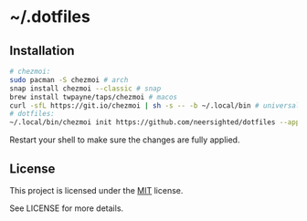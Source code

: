# ~/.dotfiles

## Installation

```sh
# chezmoi:
sudo pacman -S chezmoi # arch
snap install chezmoi --classic # snap
brew install twpayne/taps/chezmoi # macos
curl -sfL https://git.io/chezmoi | sh -s -- -b ~/.local/bin # universal
# dotfiles:
~/.local/bin/chezmoi init https://github.com/neersighted/dotfiles --apply
```

Restart your shell to make sure the changes are fully applied.

## License

This project is licensed under the
[MIT](https://en.wikipedia.org/wiki/MIT_License) license.

See LICENSE for more details.
